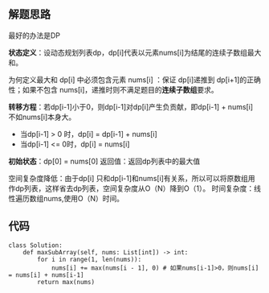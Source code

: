 ## 解题思路
 
最好的办法是DP

**状态定义**：设动态规划列表dp，dp[i]代表以元素nums[i]为结尾的连续子数组最大和。

为何定义最大和 dp[i] 中必须包含元素 nums[i] ：保证 dp[i]递推到 dp[i+1]的正确性；如果不包含 nums[i]，递推时则不满足题目的**连续子数组**要求。

**转移方程**：若dp[i-1]小于0，则dp[i-1]对dp[i]产生负贡献，即dp[i-1] + nums[i] 不如nums[i]本身大。
+ 当dp[i-1] > 0 时，dp[i] = dp[i-1] + nums[i]
+ 当dp[i-1] <= 0时，dp[i] = nums[i]

**初始状态**：dp[0] = nums[0]
返回值：返回dp列表中的最大值

空间复杂度降低：由于dp[i] 只和dp[i-1]和nums[i]有关系，所以可以将原数组用作dp列表，这样省去dp列表，空间复杂度从O（N）降到O（1）。
时间复杂度：线性遍历数组nums,使用O（N）时间。




## 代码



```
class Solution:
    def maxSubArray(self, nums: List[int]) -> int:
        for i in range(1, len(nums)):
            nums[i] += max(nums[i - 1], 0) # 如果nums[i-1]>0，则nums[i] = nums[i] + nums[i-1]
        return max(nums)
```





